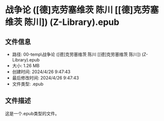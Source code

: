 ﻿# 战争论 ([德]克劳塞维茨  陈川 [[德]克劳塞维茨  陈川]) (Z-Library).epub

## 文件信息
- 路径: 00-temp\战争论 ([德]克劳塞维茨  陈川 [[德]克劳塞维茨  陈川]) (Z-Library).epub
- 大小: 1.26 MB
- 创建时间: 2024/4/26 9:47:43
- 最后修改时间: 2024/4/26 9:47:43
- 文件类型: .epub

## 文件描述
这是一个.epub类型的文件。

